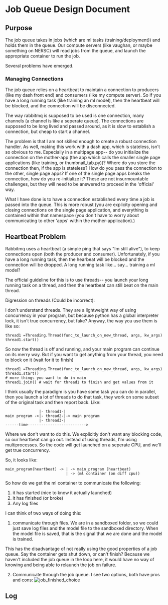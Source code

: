 # Job Queue Design Document

## Purpose
The job queue takes in jobs (which are ml tasks (training/deployment)) and holds them in the queue.
Our compute servers (like vaughan, or maybe something on NERSC) will read jobs from the queue, and launch the appropriate container to run the job.

Several problems have emerged.

### Managing Connections
The job queue relies on a heartbeat to maintain a connection to producers (like my dash front end) and consumers (like my compute server). So if you have a long running task (like training an ml model), then the heartbeat will be blocked, and the connection will be disconnected.

The way rabbitmq is supposed to be used is one connection, many channels (a channel is like a seperate queue). The connections are supposed to be long lived and passed around, as it is slow to establish a connection, but cheap to start a channel.

The problem is that I am not skilled enough to create a robust connection handler. As well, making this work with a dash app, which is stateless, isn't so obvious to me. Especially in a multipage app-- do you initialize the connection on the mother-app (the app which calls the smaller single page applications (like training, or thumbnail_tab.py))? Where do you store the connection then, if the app is stateless? How do you pass the connection to the other, single page apps? If one of the
single page apps breaks the connection, how do you re-initialize it?
These are not insurmountable challenges, but they will need to be answered to proceed in the 'official' way.

What I have done is to have a connection established every time a job is passed into the queue. This is more robust (you are explicity opening and closing connections on the single page application, and everything is contained within that namespace (you don't have to worry about communicating to other 'apps' within the mother-application).)

## Heartbeat Problem

Rabbitmq uses a heartbeat (a simple ping that says "Im still alive"), to keep connections open (both the producer and consumer). Unfortunately, if you have a long running task, then the hearbeat will be blocked and the connection will be dropped. A long running task like... say... training a ml model? 

The official guideline for this is to use threads-- you launch your long running task on a thread, and then the heartbeat can still beat on the main thread. 

Digression on threads (Could be incorrect):

I don't understand threads. They are a lightweight way of using concurrency in your program, but because python has a global interpreter lock, it isn't true concurrency, but fake? Anyway, the way you use them is like so:

```
thread1 =Threading.Thread(func_to_launch_on_new_thread, args, kw_args)
thread1.start()
```
So now the thread is off and running, and your main program can continue on its merry way.
But if you want to get anything from your thread, you need to block on it (wait for it to finish)

```
thread1 =Threading.Thread(func_to_launch_on_new_thread, args, kw_args)
thread1.start()
# more things you want to do in main
thread1.join() # wait for thread1 to finish and get values from it
```
I think usually the paradigm is you have some task you can do in parallel, then you launch a lot of threads to
do that task, they work on some subset of the original task and then report back. Like:
```
               |- thread1-|
main program ->|- thread2-|-> main program
               |- thread3-|
------time-------------------------->
```
Where we don't want to do this. We explicitly don't want any blocking code, so our heartbeat can go out.
Instead of using threads, I'm using multiprocesses. So the code will get launched on a seperate CPU, and we'll get
true concurrency. 

So, it looks like:
```
main_program(heartbeat) -> | -> main_program (heartbeat) 
                           | -> (ml container (on diff cpu))
```
So how do we get the ml container to communicate the following:
1. it has started (nice to know it actually launched)
2. it has finished (or broke)
3. Any log files

I can think of two ways of doing this:
1. communicate through files. We are in a sandboxed folder, so we could just save log files and the model file to the sandboxed directory. When the model file is saved, that is the signal that we are done and the model is trained.

This has the disadvantage of not really using the good properties of a job queue. Say the container gets shut down, or can't finish? Because we haven't included the job queue in the loop here, it would have no way of knowing and being able to relaunch the job on failure.

2. Communicate through the job queue.
I see two options, both have pros and cons:
![job_finished_choice](https://user-images.githubusercontent.com/990372/121726353-4881a980-ca9f-11eb-8cfc-3d68fe4afe88.png)




## Log
